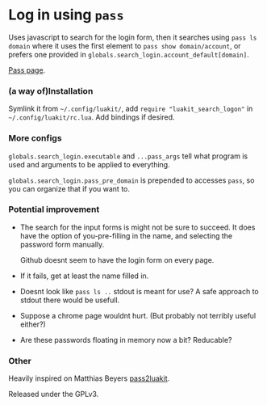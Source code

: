 # Log in using `pass`

Uses javascript to search for the login form, then it searches using
`pass ls domain` where it uses the first element to
`pass show domain/account`, or prefers one provided in
`globals.search_login.account_default[domain]`.

[Pass page](http://www.passwordstore.org/).

### (a way of)Installation
Symlink it from `~/.config/luakit/`, add `require "luakit_search_logon"` in
`~/.config/luakit/rc.lua`. Add bindings if desired.

### More configs
`globals.search_login.executable` and `...pass_args` tell what program is used
and arguments to be applied to everything.

`globals.search_login.pass_pre_domain` is prepended to accesses `pass`,
so you can organize that if you want to.

### Potential improvement

* The search for the input forms is might not be sure to succeed. It does
  have the option of you-pre-filling in the name, and selecting the password
  form manually.

  Github doesnt seem to have the login form on every page.

* If it fails, get at least the name filled in.
  
* Doesnt look like `pass ls ..` stdout is meant for use? A safe approach to
  stdout there would be usefull.

* Suppose a chrome page wouldnt hurt. (But probably not terribly useful either?)

* Are these passwords floating in memory now a bit? Reducable?

### Other
Heavily inspired on Matthias Beyers
[pass2luakit](https://github.com/matthiasbeyer/pass2luakit).

Released under the GPLv3.

